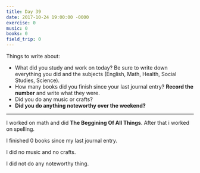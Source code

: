 ```yaml
---
title: Day 39
date: 2017-10-24 19:00:00 -0000
exercise: 0
music: 0
books: 0
field_trip: 0
---
```

Things to write about:

* What did you study and work on today? Be sure to write down everything you did and the subjects (English, Math, Health, Social Studies, Science).
* How many books did you finish since your last journal entry? **Record the number** and write what they were.
* Did you do any music or crafts?
* **Did you do anything noteworthy over the weekend?**

***

I worked on math and did **The Beggining Of All Things**.  After that i worked on spelling.

I finished 0 books since my last journal entry.

I did no music and no crafts.

I did not do any noteworthy thing.
